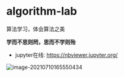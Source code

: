 # algorithm-lab
算法学习，体会算法之美

**学而不思则罔，思而不学则殆**

- jupyter在线: https://nbviewer.jupyter.org/

![image-20210710165550434](https://tva1.sinaimg.cn/large/008i3skNgy1gsbygzu2dij316n0u07wh.jpg)